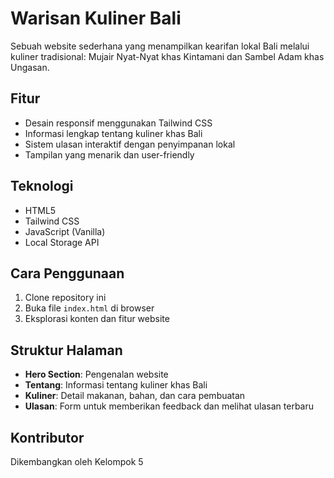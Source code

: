 # Warisan Kuliner Bali

Sebuah website sederhana yang menampilkan kearifan lokal Bali melalui kuliner tradisional: Mujair Nyat-Nyat khas Kintamani dan Sambel Adam khas Ungasan.

## Fitur

- Desain responsif menggunakan Tailwind CSS
- Informasi lengkap tentang kuliner khas Bali
- Sistem ulasan interaktif dengan penyimpanan lokal
- Tampilan yang menarik dan user-friendly

## Teknologi

- HTML5
- Tailwind CSS
- JavaScript (Vanilla)
- Local Storage API

## Cara Penggunaan

1. Clone repository ini
2. Buka file `index.html` di browser
3. Eksplorasi konten dan fitur website

## Struktur Halaman

- **Hero Section**: Pengenalan website
- **Tentang**: Informasi tentang kuliner khas Bali
- **Kuliner**: Detail makanan, bahan, dan cara pembuatan
- **Ulasan**: Form untuk memberikan feedback dan melihat ulasan terbaru

## Kontributor

Dikembangkan oleh Kelompok 5
